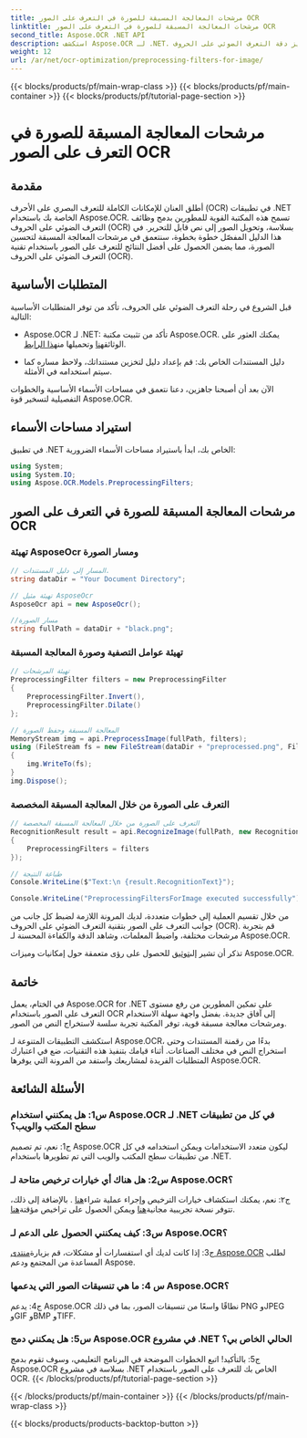 ```yaml
---
title: مرشحات المعالجة المسبقة للصورة في التعرف على الصور OCR
linktitle: مرشحات المعالجة المسبقة للصورة في التعرف على الصور OCR
second_title: Aspose.OCR .NET API
description: استكشف Aspose.OCR لـ .NET. تعزيز دقة التعرف الضوئي على الحروف (OCR) باستخدام مرشحات المعالجة المسبقة. قم بالتنزيل الآن للتكامل السلس.
weight: 12
url: /ar/net/ocr-optimization/preprocessing-filters-for-image/
---
```


{{< blocks/products/pf/main-wrap-class >}}
{{< blocks/products/pf/main-container >}}
{{< blocks/products/pf/tutorial-page-section >}}

# مرشحات المعالجة المسبقة للصورة في التعرف على الصور OCR

## مقدمة

أطلق العنان للإمكانات الكاملة للتعرف البصري على الأحرف (OCR) في تطبيقات .NET الخاصة بك باستخدام Aspose.OCR. تسمح هذه المكتبة القوية للمطورين بدمج وظائف التعرف الضوئي على الحروف (OCR) بسلاسة، وتحويل الصور إلى نص قابل للتحرير. في هذا الدليل المفصّل خطوة بخطوة، سنتعمق في مرشحات المعالجة المسبقة لتحسين الصورة، مما يضمن الحصول على أفضل النتائج للتعرف على الصور باستخدام تقنية التعرف الضوئي على الحروف (OCR).

## المتطلبات الأساسية

قبل الشروع في رحلة التعرف الضوئي على الحروف، تأكد من توفر المتطلبات الأساسية التالية:

-  Aspose.OCR لـ .NET: تأكد من تثبيت مكتبة Aspose.OCR. يمكنك العثور على الوثائق[هنا](https://reference.aspose.com/ocr/net/) وتحميلها من[هذا الرابط](https://releases.aspose.com/ocr/net/).

- دليل المستندات الخاص بك: قم بإعداد دليل لتخزين مستنداتك، ولاحظ مساره كما سيتم استخدامه في الأمثلة.

الآن بعد أن أصبحنا جاهزين، دعنا نتعمق في مساحات الأسماء الأساسية والخطوات التفصيلية لتسخير قوة Aspose.OCR.

## استيراد مساحات الأسماء

في تطبيق .NET الخاص بك، ابدأ باستيراد مساحات الأسماء الضرورية:

```csharp
using System;
using System.IO;
using Aspose.OCR.Models.PreprocessingFilters;
```

## مرشحات المعالجة المسبقة للصورة في التعرف على الصور OCR

### تهيئة AsposeOcr ومسار الصورة

```csharp
// المسار إلى دليل المستندات.
string dataDir = "Your Document Directory";

// تهيئة مثيل AsposeOcr
AsposeOcr api = new AsposeOcr();

//مسار الصورة
string fullPath = dataDir + "black.png";
```

### تهيئة عوامل التصفية وصورة المعالجة المسبقة

```csharp
// تهيئة المرشحات
PreprocessingFilter filters = new PreprocessingFilter
{
    PreprocessingFilter.Invert(),
    PreprocessingFilter.Dilate()
};

// المعالجة المسبقة وحفظ الصورة
MemoryStream img = api.PreprocessImage(fullPath, filters);
using (FileStream fs = new FileStream(dataDir + "preprocessed.png", FileMode.OpenOrCreate))
{
    img.WriteTo(fs);
}
img.Dispose();
```

### التعرف على الصورة من خلال المعالجة المسبقة المخصصة

```csharp
// التعرف على الصورة من خلال المعالجة المسبقة المخصصة
RecognitionResult result = api.RecognizeImage(fullPath, new RecognitionSettings
{
    PreprocessingFilters = filters
});

// طباعة النتيجة
Console.WriteLine($"Text:\n {result.RecognitionText}");

Console.WriteLine("PreprocessingFiltersForImage executed successfully");
```

من خلال تقسيم العملية إلى خطوات متعددة، لديك المرونة اللازمة لضبط كل جانب من جوانب التعرف على الصور بتقنية التعرف الضوئي على الحروف (OCR). قم بتجربة مرشحات مختلفة، واضبط المعلمات، وشاهد الدقة والكفاءة المحسنة لـ Aspose.OCR.

 تذكر أن تشير إلى[توثيق](https://reference.aspose.com/ocr/net/) للحصول على رؤى متعمقة حول إمكانيات وميزات Aspose.OCR.

## خاتمة

في الختام، يعمل Aspose.OCR for .NET على تمكين المطورين من رفع مستوى التعرف على الصور باستخدام OCR إلى آفاق جديدة. بفضل واجهة سهلة الاستخدام ومرشحات معالجة مسبقة قوية، توفر المكتبة تجربة سلسة لاستخراج النص من الصور.

استكشف التطبيقات المتنوعة لـ Aspose.OCR، بدءًا من رقمنة المستندات وحتى استخراج النص في مختلف الصناعات. أثناء قيامك بتنفيذ هذه التقنيات، ضع في اعتبارك المتطلبات الفريدة لمشاريعك واستفد من المرونة التي يوفرها Aspose.OCR.


## الأسئلة الشائعة

### س1: هل يمكنني استخدام Aspose.OCR لـ .NET في كل من تطبيقات سطح المكتب والويب؟

ج1: نعم، تم تصميم Aspose.OCR ليكون متعدد الاستخدامات ويمكن استخدامه في كل من تطبيقات سطح المكتب والويب التي تم تطويرها باستخدام .NET.

### س2: هل هناك أي خيارات ترخيص متاحة لـ Aspose.OCR؟

 ج٢: نعم، يمكنك استكشاف خيارات الترخيص وإجراء عملية شراء[هنا](https://purchase.aspose.com/buy) . بالإضافة إلى ذلك، تتوفر نسخة تجريبية مجانية[هنا](https://releases.aspose.com/) ويمكن الحصول على تراخيص مؤقتة[هنا](https://purchase.aspose.com/temporary-license/).

### س3: كيف يمكنني الحصول على الدعم لـ Aspose.OCR؟

ج3: إذا كانت لديك أي استفسارات أو مشكلات، قم بزيارة[منتدى Aspose.OCR](https://forum.aspose.com/c/ocr/16) لطلب المساعدة من المجتمع ودعم Aspose.

### س 4: ما هي تنسيقات الصور التي يدعمها Aspose.OCR؟

ج4: يدعم Aspose.OCR نطاقًا واسعًا من تنسيقات الصور، بما في ذلك PNG وJPEG وGIF وBMP وTIFF.

### س5: هل يمكنني دمج Aspose.OCR في مشروع .NET الحالي الخاص بي؟

ج5: بالتأكيد! اتبع الخطوات الموضحة في البرنامج التعليمي، وسوف تقوم بدمج Aspose.OCR بسلاسة في مشروع .NET الخاص بك للتعرف على الصور باستخدام OCR.
{{< /blocks/products/pf/tutorial-page-section >}}

{{< /blocks/products/pf/main-container >}}
{{< /blocks/products/pf/main-wrap-class >}}

{{< blocks/products/products-backtop-button >}}

